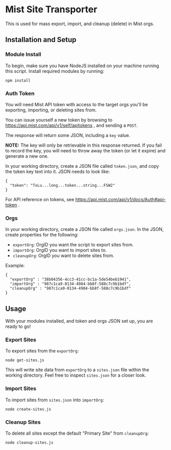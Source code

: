 # Mist Site Transporter

This is used for mass export, import, and cleanup (delete) in Mist orgs.

## Installation and Setup

### Module Install

To begin, make sure you have NodeJS installed on your machine running this script. Install required modules by running:
```
npm install
```

### Auth Token

You will need Mist API token with access to the target orgs you'll be exporting, importing, or deleting sites from.

You can issue yourself a new token by browsing to https://api.mist.com/api/v1/self/apitokens , and sending a `POST`. 

The response will return some JSON, including a `key` value. 

**NOTE:** The key will only be retrievable in this response returned. If you fail to record the key, you will need to throw away the token (or let it expire) and generate a new one.

In your working directory, create a JSON file called `token.json`, and copy the token key text into it. JSON needs to look like:
```
{
  "token": "TxLu...long...token...string...FSW2"
}
```

For API reference on tokens, see https://api.mist.com/api/v1/docs/Auth#api-token .

### Orgs

In your working directory, create a JSON file called `orgs.json`. In the JSON, create properties for the following:
- `exportOrg`: OrgID you want the script to export sites from.
- `importOrg`: OrgID you want to import sites to.
- `cleanupOrg`: OrgID you want to delete sites from.

Example:
```
{
  "exportOrg" : "38b04356-4cc3-41cc-bc1a-5de54beb1941",
  "importOrg" : "987c1ca9-0134-4984-bb8f-588c7c9b1bdf",
  "cleanupOrg" : "987c1ca9-0134-4984-bb8f-588c7c9b1bdf"
}
```

## Usage

With your modules installed, and token and orgs JSON set up, you are ready to go!

### Export Sites

To export sites from the `exportOrg`:
```
node get-sites.js
```

This will write site data from `exportOrg` to a `sites.json` file within the working directory. Feel free to inspect `sites.json` for a closer look.

### Import Sites

To import sites from `sites.json` into `importOrg`:
```
node create-sites.js
```

### Cleanup Sites

To delete all sites except the default "Primary Site" from `cleanupOrg`:
```
node cleanup-sites.js
```